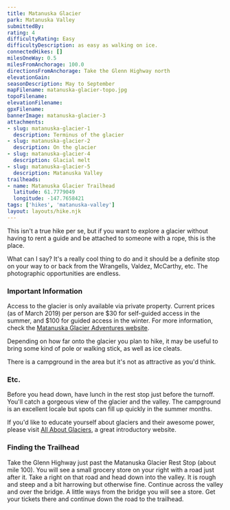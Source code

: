 ```yaml
---
title: Matanuska Glacier
park: Matanuska Valley
submittedBy: 
rating: 4
difficultyRating: Easy
difficultyDescription: as easy as walking on ice.
connectedHikes: []
milesOneWay: 0.5
milesFromAnchorage: 100.0
directionsFromAnchorage: Take the Glenn Highway north
elevationGain: 
seasonDescription: May to September
mapFilename: matanuska-glacier-topo.jpg
topoFilename: 
elevationFilename: 
gpxFilename: 
bannerImage: matanuska-glacier-3
attachments:
- slug: matanuska-glacier-1
  description: Terminus of the glacier
- slug: matanuska-glacier-2
  description: On the glacier
- slug: matanuska-glacier-4
  description: Glacial melt
- slug: matanuska-glacier-5
  description: Matanuska Valley
trailheads:
- name: Matanuska Glacier Trailhead
  latitude: 61.7779049
  longitude: -147.7658421
tags: ['hikes', 'matanuska-valley']
layout: layouts/hike.njk
---
```

This isn't a true hike per se, but if you want to explore a glacier without having to rent a guide and be attached to someone with a rope, this is the place.

What can I say? It's a really cool thing to do and it should be a definite stop on your way to or back from the Wrangells, Valdez, McCarthy, etc. The photographic opportunities are endless.

### Important Information

Access to the glacier is only available via private property. Current prices (as of March 2019) per person are $30 for self-guided access in the summer, and $100 for guided access in the winter. For more information, check the [Matanuska Glacier Adventures website](http://matanuskaglacieradventures.us/).

Depending on how far onto the glacier you plan to hike, it may be useful to bring some kind of pole or walking stick, as well as ice cleats.

There is a campground in the area but it's not as attractive as you'd think.

### Etc.

Before you head down, have lunch in the rest stop just before the turnoff. You'll catch a gorgeous view of the glacier and the valley. The campground is an excellent locale but spots can fill up quickly in the summer months.

If you'd like to educate yourself about glaciers and their awesome power, please visit [All About Glaciers](http://nsidc.org/glaciers/), a great introductory website.

### Finding the Trailhead

Take the Glenn Highway just past the Matanuska Glacier Rest Stop (about mile 100). You will see a small grocery store on your right with a road just after it. Take a right on that road and head down into the valley. It is rough and steep and a bit harrowing but otherwise fine. Continue across the valley and over the bridge. A little ways from the bridge you will see a store. Get your tickets there and continue down the road to the trailhead.